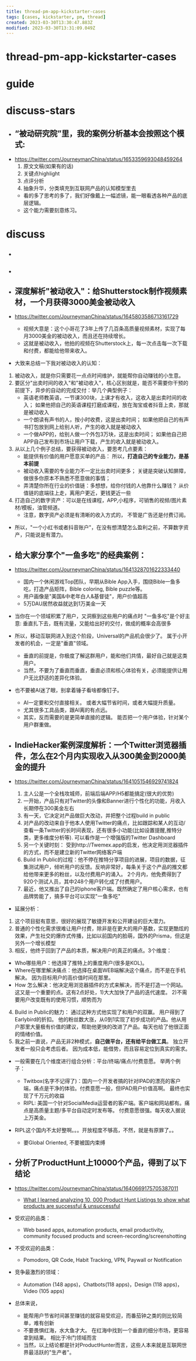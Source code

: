 ```yaml
---
title: thread-pm-app-kickstarter-cases
tags: [cases, kickstarter, pm, thread]
created: 2023-03-30T13:30:47.883Z
modified: 2023-03-30T13:31:09.049Z
---
```


# thread-pm-app-kickstarter-cases

# guide

# discuss-stars
- ## “被动研究院”里，我的案例分析基本会按照这个模式: 
- https://twitter.com/JourneymanChina/status/1653359693048459264
  1. 原文文稿(如果有的话)
  2. 关键点highlight 
  3. 点评分析
  4. 抽象升华，分类填充到互联网产品的认知模型里去
  - 看的多了思考的多了，我们好像戴上一幅滤镜，能一眼看透各种产品的底层逻辑。
  - 这个能力需要刻意练习。
# discuss
- ## 

- ## 

- ## 深度解析"被动收入"：给Shutterstock制作视频素材，一个月获得3000美金被动收入
- https://twitter.com/JourneymanChina/status/1645803586713161729
  - 视频大意是：这个小哥花了3年上传了几百条高质量视频素材，实现了每月3000美金的被动收入，而且还在持续增长。 
  - 这就是被动收入，他拍的视频在Shutterstock上，每一次点击每一次下载和付费，都能给他带来收入。
- 大致来总结一下我对被动收入的认知：
1. 被动收入，就是你只需要花一点点时间维护，就能帮你自动赚钱的小生意。 
2. 要区分"出卖时间的收入"和"被动收入"，核心区别就是，能否不需要你干预的前提下，异步的自动的完成交付：举几个典型例子：
   - 英语老师教英语，一节课300块，上课才有收入，这收入是出卖时间的收入； 如果他把自己的英语课程打磨成课程，放在淘宝或者抖音上卖，那就是被动收入
   - 一个朗读有声书的人，按小时收费，这是出卖时间； 如果他把自己的有声书打包放到网上给别人听，产生的收入就是被动收入
   - 一个做APP的，给别人做一个外包3万块，这是出卖时间； 如果他自己把APP自己发布到市场让用户下载，产生的收入就是被动收入。 
3. 从以上几个例子总结，要获得被动收入，要思考几点要素： 
   - 能提供有价值的用户愿意买单的产品： 所以，**打造自己的专业能力，是基本前提**
   - 被动收入需要的专业能力不一定比出卖时间更多； 关键是突破认知屏障，做很多你原本不熟悉不愿意做的事情； 
   - 弄清楚你所在行业的价值链：多想想，给你付钱的人他靠什么赚钱？ 从价值链的底端往上走，离用户更近，更钱更近一些
4. 打造自己的数字资产：可以是在线课程，APP,小程序，可销售的视频/图片素材/模板，油管频道。
   - 注意，数字资产必须是有清晰的收入方式的， 不管是广告还是付费订阅。 
- 所以，"一个小红书或者抖音账户"，在没有想清楚怎么盈利之前，不算数字资产，只能说是有潜力。

- ## 给大家分享个"一鱼多吃"的经典案例：
- https://twitter.com/JourneymanChina/status/1641328701622333440
  - 国内一个休闲游戏Top团队，早期从Bible App入手，围绕Bible一鱼多吃，打造产品矩阵，Bible coloring, Bible puzzle等。
  - 用户画像是"美国&中老年白人&基督徒"，用户价值超高
  - 5万DAU居然收益就达到1万美金一天
- 当你在一个领域积累了用户，又洞察到这些用户的痛点时 "一鱼多吃"是个好主意: 垂直扎下去，既有流量，又能给出好的交付，做成的概率会高很多
- 所以，移动互联网进入到这个阶段，Universal的产品机会很少了。 属于小开发者的机会，一定是"垂直"领域。
  - 垂直的前提是，你极度了解这群用户，能和他们共情，最好自己就是这类用户。 
  - 当然，不要为了垂直而垂直，垂直必须和核心体验有关，必须能提供让用户无比舒适的差异化体验。

- 也不要被AI迷了眼，别拿着锤子看啥都像钉子。 
  - AI一定要和交付直接相关。 或者大幅节省时间，或者大幅提升质量。 
  - 尤其很多工具品类，跟AI离的有点远。 
  - 其实，反而需要的是更简单直接的逻辑。 能否把一个用户体验，针对某个用户群重做。

- ## IndieHacker案例深度解析：一个Twitter浏览器插件，怎么在2个月内实现收入从300美金到2000美金的提升
- https://twitter.com/JourneymanChina/status/1641051546929741824
  1. 主人公是一个全栈攻城师，前端后端APP/H5都能搞定(很大的优势)
  2. 一开始，产品只有对Twitter的头像和Banner进行个性化的功能，月收入长期停在300美金左右
  3. 有一天，它决定对产品做巨大改动，并把整个过程build in public
  4. 对产品的改动来自于他本人使用Twitter的痛点，比如跟踪和某人的互动/查看一条Twitter的长时间表现，还有很多小功能(比如设置提醒,推特分类，更多维度分析等).  可以看作是一个增强版的Twitter Dashboard
  5. 另一个关键时刻： 受到http://Twemex.app的启发，他决定用浏览器插件的方式，而不是建立新的Twitter网络客户端
  6. Build in Public的过程：他不停在推特分享项目的进展，项目的数据，征集测试用户，倾听用户的反馈。反响非常好，每条关于这个产品的推文都给他带来更多的粉丝，以及付费用户的涌入。 2个月内，他免费得到了920个测试人员，其中248个用户转化成了付费用户。 
  7. 最近，他又推出了自己的iphone客户端。既然确定了用户核心需求，也有品牌势能了，搞多平台可以实现"一鱼多吃"

- 延展分析：
1. 这个项目挺有意思，很好的展现了敏捷开发和公开建设的巨大潜力。
2. 普通的个性化需求很难让用户付费，除非是在更大的用户基数，实现更酷炫的效果，产生社交的爆炸式传播，比如以前国内的脸萌，国外的Prisma，但这是另外一个增长模型
3. 相反，他终于回到了产品的本质，解决用户的真正的痛点。3个维度：
  - Who哪些用户：他选择了推特上的重度用户(很多是KOL)。
  - Where在哪里解决痛点：他选择在桌面WEB端解决这个痛点，而不是在手机解决。  因为目标用户的高价值时间在那里。
  - How 怎么解决：他决定用浏览器插件的方式来解决，而不是打造一个网站。这又是一个重要的点。这有2点好处，1)大大加快了产品的迭代速度。 2)不需要用户改变既有的使用习惯，顺势而为 
4. Build in Public的魅力： 通过这种方式他实现了和用户的双赢。 用户得到了Earlybird的折扣。 他的粉丝数大涨，从0到1实现了初步成功的产品。他从用户那里大量极有价值的建议，帮助他更快的改进了产品。每天也给了他很正面的情绪价值。
5. 我之前一直说，产品无非2种模式，**自己做平台，还有给平台做工具**。 独立开发者一般只会考虑后者。 因为成本低，能借势，而且容易定位到真实的需求。 

- 一般需要在几个维度进行组合分析：平台/终端/痛点/付费意愿。 举两个例子：
  - Twitbox(名字不记得了)：国内一个开发者搞的针对IPAD的漂亮的客户端，痛点是干净的体验。付费意愿一般，但IPAD用户价值高啊。 最终也实现了千万元的收益
  - RIPL: 美国一个针对SocialMedia运营者的客户端。客户端和网站都有。痛点是高质量主题/多平台自动定时发布等。  付费意愿很强。每天收入据说上万美金。

- RIPL这个国内不太好整啊。。。开放程度不够高，不然，就是有原罪了。。
  - 要Global Oriented, 不要被国内束缚

- ## 分析了ProductHunt上10000个产品，得到了以下结论
- https://twitter.com/JourneymanChina/status/1640669175705387011
  - [What I learned analyzing 10, 000 Product Hunt Listings to show what products are successful & unsuccessful](https://www.indiehackers.com/post/what-i-learned-analyzing-10-000-product-hunt-listings-to-show-what-products-are-successful-unsuccessful-4ceb5f6770)

- 受欢迎的品类：
  - Web based apps, automation products, email productivity, community focused products and screen-recording/screenshotting 
- 不受欢迎的品类：
  - Pomodoro, QR Code, Habit Tracking, VPN, Paywall or Notification 
- 竞争最激烈的领域：
  - Automation (148 apps)，Chatbots(118 apps)，Design (118 apps)，Video (105 apps)

- 总体来说，
  - 能帮用户节省时间甚至赚钱的就容易受欢迎，而番茄钟之类的则比较简单，难有创新
  - 不要畏惧红海，水大鱼才大。 在红海中找到一个垂直的细分市场，更容易拿到结果。 相比于冷门领域而言
  - 当然，以上结论都是针对ProductHunter而言，这些人本来就是互联网世界最活跃的"生产者"。 
